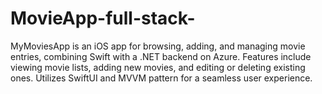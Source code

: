# MovieApp-full-stack-
 MyMoviesApp is an iOS app for browsing, adding, and managing movie entries, combining Swift with a .NET backend on Azure. Features include viewing movie lists, adding new movies, and editing or deleting existing ones. Utilizes SwiftUI and MVVM pattern for a seamless user experience.
